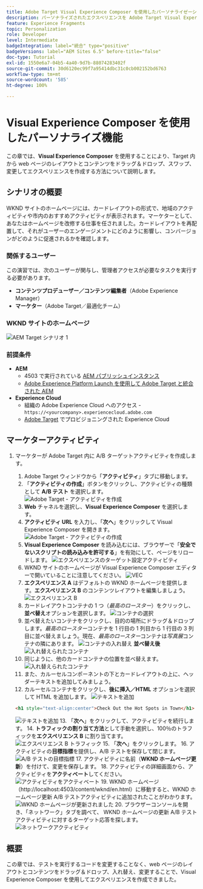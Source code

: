 ```yaml
---
title: Adobe Target Visual Experience Composer を使用したパーソナライゼーション
description: パーソナライズされたエクスペリエンスを Adobe Target Visual Experience Composer（VEC）で作成して配信する方法を示す、エンドツーエンドのチュートリアルです。
feature: Experience Fragments
topic: Personalization
role: Developer
level: Intermediate
badgeIntegration: label="統合" type="positive"
badgeVersions: label="AEM Sites 6.5" before-title="false"
doc-type: Tutorial
exl-id: 1550e6a7-04b5-4a40-9d7b-88074283402f
source-git-commit: 30d6120ec99f7a95414dbc31c0cb002152bd6763
workflow-type: tm+mt
source-wordcount: '585'
ht-degree: 100%

---
```


# Visual Experience Composer を使用したパーソナライズ機能

この章では、**Visual Experience Composer** を使用することにより、Target 内から web ページのレイアウトとコンテンツをドラッグ＆ドロップ、スワップ、変更してエクスペリエンスを作成する方法について説明します。

## シナリオの概要

WKND サイトのホームページには、カードレイアウトの形式で、地域のアクティビティや市内のおすすめアクティビティが表示されます。マーケターとして、あなたはホームページを改修する仕事を任されました。カードレイアウトを再配置して、それがユーザーのエンゲージメントにどのように影響し、コンバージョンがどのように促進されるかを確認します。

### 関係するユーザー

この演習では、次のユーザーが関与し、管理者アクセスが必要なタスクを実行する必要があります。

* **コンテンツプロデューザー／コンテンツ編集者**（Adobe Experience Manager）
* **マーケター**（Adobe Target／最適化チーム）

### WKND サイトのホームページ

![AEM Target シナリオ 1](assets/personalization-use-case-3/aem-target-use-case-3.png)

### 前提条件

* **AEM**
   * 4503 で実行されている [AEM パブリッシュインスタンス](./implementation.md#getting-aem)
   * [Adobe Experience Platform Launch を使用して Adobe Target と統合された AEM](./using-launch-adobe-io.md#aem-target-using-launch-by-adobe)
* **Experience Cloud**
   * 組織の Adobe Experience Cloud へのアクセス - `https://<yourcompany>.experiencecloud.adobe.com`
   * [Adobe Target](https://experiencecloud.adobe.com) でプロビジョニングされた Experience Cloud

## マーケターアクティビティ

1. マーケターが Adobe Target 内に A/B ターゲットアクティビティを作成します。
   1. Adobe Target ウィンドウから「**アクティビティ**」タブに移動します。
   2. 「**アクティビティの作成**」ボタンをクリックし、アクティビティの種類として **A/B テスト** を選択します。
      ![Adobe Target - アクティビティを作成](assets/personalization-use-case-2/create-ab-activity.png)
   3. **Web** チャネルを選択し、**Visual Experience Composer** を選択します。
   4. **アクティビティ URL** を入力し、「**次へ**」をクリックして Visual Experience Composer を開きます。
      ![Adobe Target - アクティビティの作成](assets/personalization-use-case-2/create-activity-ab-name.png)
   5. **Visual Experience Composer** を読み込むには、ブラウザーで「**安全でないスクリプトの読み込みを許可する**」を有効にして、ページをリロードします。
      ![エクスペリエンスのターゲット設定アクティビティ](assets/personalization-use-case-1/load-unsafe-scripts.png)
   6. WKND サイトのホームページが Visual Experience Composer エディターで開いていることに注意してください。
      ![VEC](assets/personalization-use-case-2/vec.png)
   7. **エクスペリエンス A** はデフォルトの WKND ホームページを提供します。**エクスペリエンス B** のコンテンツレイアウトを編集しましょう。
      ![エクスペリエンス B](assets/personalization-use-case-3/use-case3-experience-b.png)
   8. カードレイアウトコンテナの 1 つ（*最高のロースター*）をクリックし、**並べ替え**オプションを選択します。
      ![コンテナの選択](assets/personalization-use-case-3/container-selection.png)
   9. 並べ替えたいコンテナをクリックし、目的の場所にドラッグ＆ドロップします。*最高のロースター*&#x200B;コンテナを 1 行目の 1 列目から 1 行目の 3 列目に並べ替えましょう。現在、*最高のロースター*&#x200B;コンテナは&#x200B;*写真展*コンテナの隣にあります。
      ![コンテナの入れ替え](assets/personalization-use-case-3/container-swap.png)
      **並べ替え後**
      ![入れ替えられたコンテナ](assets/personalization-use-case-3/after-swap-1-3.png)
   10. 同じように、他のカードコンテナの位置を並べ替えます。
      ![入れ替えられたコンテナ](assets/personalization-use-case-3/after-swap-all.png)
   11. また、カルーセルコンポーネントの下とカードレイアウトの上に、ヘッダーテキストを追加してみましょう。
   12. カルーセルコンテナをクリックし、**後に挿入／HTML** オプションを選択して HTML を追加します。
      ![テキストを追加](assets/personalization-use-case-3/add-text.png)

      ```html
      <h1 style="text-align:center">Check Out the Hot Spots in Town</h1>
      ```

      ![テキストを追加](assets/personalization-use-case-3/after-changes.png)
   13. 「**次へ**」をクリックして、アクティビティを続行します。
   14. **トラフィックの割り当て方法**&#x200B;として手動を選択し、100％のトラフィックを&#x200B;**エクスペリエンス B** に割り当てます。
      ![エクスペリエンス B トラフィック](assets/personalization-use-case-2/traffic.png)
   15. 「**次へ**」をクリックします。
   16. アクティビティの&#x200B;**目標指標**を提供し、A/B テストを保存して閉じます。
      ![A/B テストの目標指標](assets/personalization-use-case-2/goal-metric.png)
   17. アクティビティに名前（**WKND ホームページ更新**）を付けて、変更を保存します。
   18. アクティビティの詳細画面から、アクティビティを&#x200B;**アクティベート**してください。
      ![アクティビティをアクティベート](assets/personalization-use-case-3/save-activity.png)
   19. WKND ホームページ（http://localhost:4503/content/wknd/en.html）に移動すると、WKND ホームページ更新 A/B テストアクティビティに追加されたことがわかります。
      ![WKND ホームページが更新されました](assets/personalization-use-case-3/activity-result.png)
   20. ブラウザーコンソールを開き、「ネットワーク」タブを調べて、 WKND ホームページの更新 A/B テストアクティビティに対するターゲット応答を探します。
      ![ネットワークアクティビティ](assets/personalization-use-case-3/activity-result.png)

## 概要

この章では、テストを実行するコードを変更することなく、web ページのレイアウトとコンテンツをドラッグ＆ドロップ、入れ替え、変更することで、Visual Experience Composer を使用してエクスペリエンスを作成できました。
